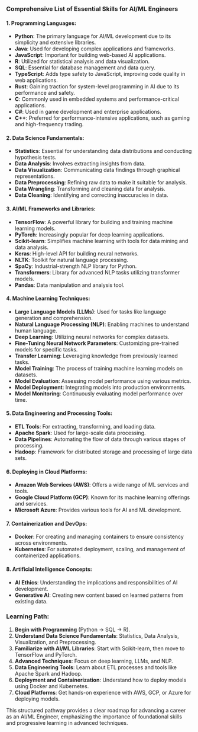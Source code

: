 ### Comprehensive List of Essential Skills for AI/ML Engineers

#### 1. Programming Languages:
   - **Python**: The primary language for AI/ML development due to its simplicity and extensive libraries.
   - **Java**: Used for developing complex applications and frameworks.
   - **JavaScript**: Important for building web-based AI applications.
   - **R**: Utilized for statistical analysis and data visualization.
   - **SQL**: Essential for database management and data query.
   - **TypeScript**: Adds type safety to JavaScript, improving code quality in web applications.
   - **Rust**: Gaining traction for system-level programming in AI due to its performance and safety.
   - **C**: Commonly used in embedded systems and performance-critical applications.
   - **C#**: Used in game development and enterprise applications.
   - **C++**: Preferred for performance-intensive applications, such as gaming and high-frequency trading.

#### 2. Data Science Fundamentals:
   - **Statistics**: Essential for understanding data distributions and conducting hypothesis tests.
   - **Data Analysis**: Involves extracting insights from data.
   - **Data Visualization**: Communicating data findings through graphical representations.
   - **Data Preprocessing**: Refining raw data to make it suitable for analysis.
   - **Data Wrangling**: Transforming and cleaning data for analysis.
   - **Data Cleaning**: Identifying and correcting inaccuracies in data.

#### 3. AI/ML Frameworks and Libraries:
   - **TensorFlow**: A powerful library for building and training machine learning models.
   - **PyTorch**: Increasingly popular for deep learning applications.
   - **Scikit-learn**: Simplifies machine learning with tools for data mining and data analysis.
   - **Keras**: High-level API for building neural networks.
   - **NLTK**: Toolkit for natural language processing.
   - **SpaCy**: Industrial-strength NLP library for Python.
   - **Transformers**: Library for advanced NLP tasks utilizing transformer models.
   - **Pandas**: Data manipulation and analysis tool.

#### 4. Machine Learning Techniques:
   - **Large Language Models (LLMs)**: Used for tasks like language generation and comprehension.
   - **Natural Language Processing (NLP)**: Enabling machines to understand human language.
   - **Deep Learning**: Utilizing neural networks for complex datasets.
   - **Fine-Tuning Neural Network Parameters**: Customizing pre-trained models for specific tasks.
   - **Transfer Learning**: Leveraging knowledge from previously learned tasks.
   - **Model Training**: The process of training machine learning models on datasets.
   - **Model Evaluation**: Assessing model performance using various metrics.
   - **Model Deployment**: Integrating models into production environments.
   - **Model Monitoring**: Continuously evaluating model performance over time.

#### 5. Data Engineering and Processing Tools:
   - **ETL Tools**: For extracting, transforming, and loading data.
   - **Apache Spark**: Used for large-scale data processing.
   - **Data Pipelines**: Automating the flow of data through various stages of processing.
   - **Hadoop**: Framework for distributed storage and processing of large data sets.

#### 6. Deploying in Cloud Platforms:
   - **Amazon Web Services (AWS)**: Offers a wide range of ML services and tools.
   - **Google Cloud Platform (GCP)**: Known for its machine learning offerings and services.
   - **Microsoft Azure**: Provides various tools for AI and ML development.

#### 7. Containerization and DevOps:
   - **Docker**: For creating and managing containers to ensure consistency across environments.
   - **Kubernetes**: For automated deployment, scaling, and management of containerized applications.

#### 8. Artificial Intelligence Concepts:
   - **AI Ethics**: Understanding the implications and responsibilities of AI development.
   - **Generative AI**: Creating new content based on learned patterns from existing data.

### Learning Path:
1. **Begin with Programming** (Python → SQL → R).
2. **Understand Data Science Fundamentals**: Statistics, Data Analysis, Visualization, and Preprocessing.
3. **Familiarize with AI/ML Libraries**: Start with Scikit-learn, then move to TensorFlow and PyTorch.
4. **Advanced Techniques**: Focus on deep learning, LLMs, and NLP.
5. **Data Engineering Tools**: Learn about ETL processes and tools like Apache Spark and Hadoop.
6. **Deployment and Containerization**: Understand how to deploy models using Docker and Kubernetes.
7. **Cloud Platforms**: Get hands-on experience with AWS, GCP, or Azure for deploying models.

This structured pathway provides a clear roadmap for advancing a career as an AI/ML Engineer, emphasizing the importance of foundational skills and progressive learning in advanced techniques.